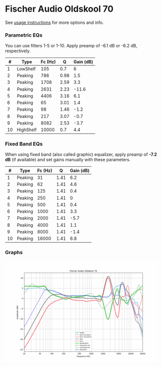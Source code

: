 # Fischer Audio Oldskool 70
See [usage instructions](https://github.com/jaakkopasanen/AutoEq#usage) for more options and info.

### Parametric EQs
You can use filters 1-5 or 1-10. Apply preamp of -6.1 dB or -6.2 dB, respectively.

|   # | Type      |   Fc (Hz) |    Q |   Gain (dB) |
|-----|-----------|-----------|------|-------------|
|   1 | LowShelf  |       105 | 0.7  |         6   |
|   2 | Peaking   |       786 | 0.98 |         1.5 |
|   3 | Peaking   |      1708 | 2.59 |         3.3 |
|   4 | Peaking   |      2631 | 2.23 |       -11.6 |
|   5 | Peaking   |      4406 | 3.16 |         6.1 |
|   6 | Peaking   |        65 | 3.01 |         1.4 |
|   7 | Peaking   |        98 | 1.46 |        -1.2 |
|   8 | Peaking   |       217 | 3.07 |        -0.7 |
|   9 | Peaking   |      8082 | 2.53 |        -3.7 |
|  10 | HighShelf |     10000 | 0.7  |         4.4 |

### Fixed Band EQs
When using fixed band (also called graphic) equalizer, apply preamp of **-7.2 dB** (if available) and set gains manually with these parameters.

|   # | Type    |   Fc (Hz) |    Q |   Gain (dB) |
|-----|---------|-----------|------|-------------|
|   1 | Peaking |        31 | 1.41 |         6.2 |
|   2 | Peaking |        62 | 1.41 |         4.6 |
|   3 | Peaking |       125 | 1.41 |         0.4 |
|   4 | Peaking |       250 | 1.41 |         0   |
|   5 | Peaking |       500 | 1.41 |         0.4 |
|   6 | Peaking |      1000 | 1.41 |         3.3 |
|   7 | Peaking |      2000 | 1.41 |        -5.7 |
|   8 | Peaking |      4000 | 1.41 |         1.1 |
|   9 | Peaking |      8000 | 1.41 |        -1.4 |
|  10 | Peaking |     16000 | 1.41 |         6.8 |

### Graphs
![](./Fischer%20Audio%20Oldskool%2070.png)
